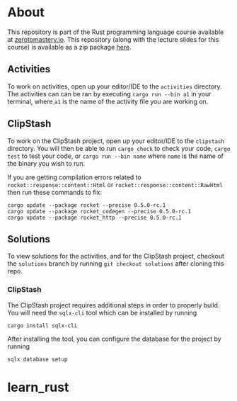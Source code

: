 # About
This repository is part of the Rust programming language course available at [zerotomastery.io](https://zerotomastery.io/). This repository (along with the lecture slides for this course) is available as a zip package [here](https://cdn.jayson.info/ztm/zerotomastery.io-rust.zip).

## Activities
To work on activities, open up your editor/IDE to the `activities` directory. The activities can can be ran by executing `cargo run --bin a1` in your terminal, where `a1` is the name of the activity file you are working on.

## ClipStash
To work on the ClipStash project, open up your editor/IDE to the `clipstash` directory. You will then be able to run `cargo check` to check your code, `cargo test` to test your code, or `cargo run --bin name` where `name` is the name of the binary you wish to run.

If you are getting compilation errors related to `rocket::response::content::Html` or `rocket::response::content::RawHtml` then run these commands to fix:

```
cargo update --package rocket --precise 0.5.0-rc.1
cargo update --package rocket_codegen --precise 0.5.0-rc.1
cargo update --package rocket_http --precise 0.5.0-rc.1
```

## Solutions
To view solutions for the activities, and for the ClipStash project, checkout the `solutions` branch by running `git checkout solutions` after cloning this repo.

### ClipStash
The ClipStash project requires additional steps in order to properly build. You will need the `sqlx-cli` tool which can be installed by running

```
cargo install sqlx-cli
```

After installing the tool, you can configure the database for the project by running

```
sqlx database setup
```

# learn_rust
